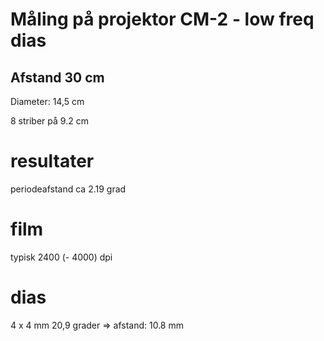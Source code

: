# Måling på projektor CM-2 - low freq dias

## Afstand 30 cm

Diameter: 14,5 cm

8 striber på 9.2 cm


# resultater

periodeafstand ca 2.19 grad


# film
typisk 2400 (- 4000) dpi

# dias
4 x 4 mm  20,9 grader =>  afstand: 10.8 mm
